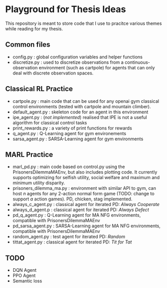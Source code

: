 # Playground for Thesis Ideas

This repository is meant to store code that I use to pracitce various themes while reading for my thesis.

## Common files
- config.py : global configuration variables and helper functions
- discretize.py : used to discretize observations from a continuous-observation environment (such as cartpole) for agents that can only deal with discrete observation spaces.

## Classical RL Practice
- cartpole.py : main code that can be used for any openai gym classical control environments (tested with cartpole and mountain climber).
- default_agent.py : skeleton code for an agent in this environment
- ipe_agent.py : (_not implemented_) realised that IPE is not a useful algorithm for classical control tasks
- print_rewards.py : a variety of print functions for rewards 
- q_agent.py : Q-Learning agent for gym environements
- sarsa_agent.py : SARSA-Learning agent for gym environments

## MARL Practice
- marl_pd.py : main code based on control.py using the PrisonersDilemmaMAEnv, but also includes plotting code. It currently supports optimizing for selfish utility, social welfare and maximum and minimum utility disparity.
- prisoners_dilemma_ma.py : environment with similar API to gym, can host _n_ agents for any 2-action normal form game (TODO: change to support _a_ action games). PD, chicken, stag implemented.
- always_c_agent.py : classical agent for iterated PD: _Always Cooperate_
- always_d_agent.p : classical agent for iterated PD: _Always Defect_
- pd_q_agent.py : Q-Learning agent for MA NFG environments, compatible with PrisonersDilemmaMAEnv
- pd_sarsa_agent.py : SARSA-Learning agent for MA NFG environments, compatible with PrisonersDilemmaMAEnv
- random_agent.py : test agent for iterated PD: _Random_
- tittat_agent.py : classical agent for iterated PD: _Tit for Tat_

## TODO
- DQN Agent
- PPO Agent
- Semantic loss